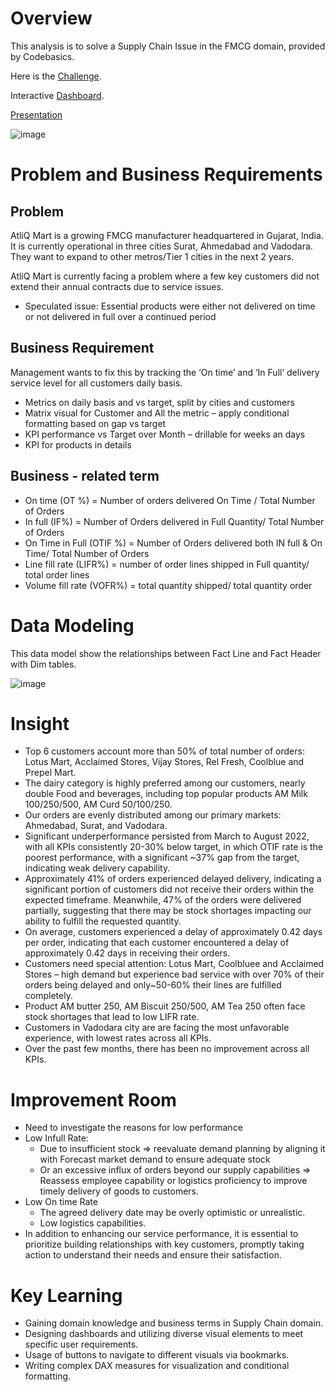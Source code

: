 # Overview
This analysis is to solve a Supply Chain Issue in the FMCG domain, provided by Codebasics. 
>
Here is the [Challenge](https://codebasics.io/challenge/codebasics-resume-project-challenge/5).
>
Interactive [Dashboard](https://www.novypro.com/project/atliq-mart---supply-chain-analysis-dashboard-power-bi).
>
[Presentation](https://github.com/thupham16/Supply-Chain-Analysis-Atliq-Mart/blob/main/ATLIQ%20MART%20-%20Supply%20Chain%20Analyis.pdf)
>
![image](https://github.com/thupham16/Supply-Chain-Analysis-Atliq-Mart/assets/119646834/af5e84a8-6df9-4089-bcbe-7ec0d20838b8)

# Problem and Business Requirements
## Problem
AtliQ Mart is a growing FMCG manufacturer headquartered in Gujarat, India. It is currently operational in three cities Surat, Ahmedabad and Vadodara. They want to expand to other metros/Tier 1 cities in the next 2 years.

AtliQ Mart is currently facing a problem where a few key customers did not extend their annual contracts due to service issues.
- Speculated issue: Essential products were either not delivered on time or not delivered in full over a continued period

## Business Requirement
Management wants to fix this by tracking the ‘On time’ and ‘In Full’ delivery service level for all customers daily basis.
- Metrics on daily basis and vs target, split by cities and customers
- Matrix visual for Customer and All the metric – apply conditional formatting based on gap vs target
- KPI performance vs Target over Month – drillable for weeks an days
- KPI for products in details

## Business - related term
- On time (OT %) = Number of orders delivered On Time / Total Number of Orders
- In full (IF%) = Number of Orders delivered in Full Quantity/ Total Number of Orders
- On Time in Full (OTIF %) = Number of Orders delivered both IN full & On Time/ Total Number of Orders
-	Line fill rate (LIFR%) = number of order lines shipped in Full quantity/ total order lines
-	Volume fill rate (VOFR%) = total quantity shipped/ total quantity order

# Data Modeling
This data model show the relationships between Fact Line and Fact Header with Dim tables.
>
![image](https://github.com/thupham16/Supply-Chain-Analysis-Atliq-Mart/assets/119646834/6936ecf2-bb9a-450f-a66d-7e918e2b76c7)

# Insight
- Top 6 customers account more than 50% of total number of orders: Lotus Mart, Acclaimed Stores, Vijay Stores, Rel Fresh, Coolblue and Prepel Mart.
- The dairy category is highly preferred among our customers, nearly double Food and beverages, including top popular products AM Milk 100/250/500, AM Curd 50/100/250.
- Our orders are evenly distributed among our primary markets: Ahmedabad, Surat, and Vadodara.
- Significant underperformance persisted from March to August 2022, with all KPIs consistently 20-30% below target, in which OTIF rate is the poorest performance, with a significant ~37% gap from the target, indicating weak delivery capability.
- Approximately 41% of orders experienced delayed delivery, indicating a significant portion of customers did not receive their orders within the expected timeframe. Meanwhile, 47% of the orders were delivered partially, suggesting that there may be stock shortages impacting our ability to fulfill the requested quantity.
-	On average, customers experienced a delay of approximately 0.42 days per order, indicating that each customer encountered a delay of approximately 0.42 days in receiving their orders.
-	Customers need special attention: Lotus Mart, Coolbluee and Acclaimed Stores – high demand but experience bad service with over 70% of their orders being delayed and only~50-60% their lines are fulfilled completely.
-	Product AM butter 250, AM Biscuit 250/500, AM Tea 250 often face stock shortages that lead to low LIFR rate.
-	Customers in Vadodara city are are facing the most unfavorable experience, with lowest rates across all KPIs.
-	Over the past few months, there has been no improvement across all KPIs.
# Improvement Room
-	Need to investigate the reasons for low performance
  - Low Infull Rate: 
      - Due to insufficient stock => reevaluate demand planning by aligning it with Forecast market demand to ensure adequate stock
      - Or an excessive influx of orders beyond our supply capabilities => Reassess employee capability or logistics proficiency to improve timely delivery of goods to customers.
  - Low On time Rate
      - The agreed delivery date may be overly optimistic or unrealistic.
      - Low logistics capabilities.
- In addition to enhancing our service performance, it is essential to prioritize building relationships with key customers, promptly taking action to understand their needs and ensure their satisfaction.
# Key Learning
- Gaining  domain knowledge and business terms in Supply Chain domain.
- Designing dashboards and utilizing diverse visual elements to meet specific user requirements.
- Usage of buttons to navigate to different visuals via bookmarks.
- Writing complex DAX measures for visualization and conditional formatting.
